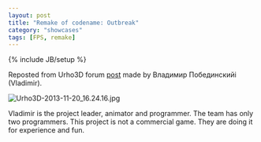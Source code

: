 ```yaml
---
layout: post
title: "Remake of codename: Outbreak"
category: "showcases"
tags: [FPS, remake]
---
```

{% include JB/setup %}

Reposted from Urho3D forum [post](https://groups.google.com/forum/#!topic/urho3d/kLolxomrk6Q) made by Владимир Побединскийi (Vladimir).

![Urho3D-2013-11-20_16.24.16.jpg](https://lh5.googleusercontent.com/-5DDG5sLg2iQ/Uo5MwlhcgBI/AAAAAAAAA2Q/RV7_N_P7CZY/s320/Urho3D-2013-11-20_16.24.16.jpg)

Vladimir is the project leader, animator and programmer. The team has only two programmers. This project is not a commercial game. They are doing it for experience and fun.
